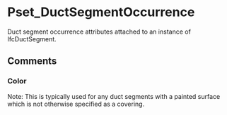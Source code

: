 # Pset_DuctSegmentOccurrence

Duct segment occurrence attributes attached to an instance of IfcDuctSegment.<!-- end of definition -->


## Comments

### Color

Note: This is typically used for any duct segments with a painted surface which is not otherwise specified as a covering.

